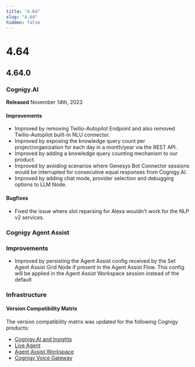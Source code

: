 ```yaml
---
title: "4.64"
slug: "4.64"
hidden: false
---
```


# 4.64

## 4.64.0

### Cognigy.AI

**Released** November 14th, 2023

#### Improvements

- Improved by removing Twilio-Autopilot Endpoint and also removed Twilio-Autopilot built-in NLU connector.
- Improved by exposing the knowledge query count per project/organization for each day in a month/year via the REST API.
- Improved by adding a knowledge query counting mechanism to our product.
- Improved by avoiding scenarios where Genesys Bot Connector sessions would be interrupted for consecutive equal responses from Cognigy.AI.
- Improved by adding chat mode, provider selection and debugging options to LLM Node.

#### Bugfixes

- Fixed the issue where slot reparsing for Alexa wouldn't work for the NLP v2 services.

### Cognigy Agent Assist

### Improvements

- Improved by persisting the Agent Assist config received by the Set Agent Assist Grid Node if present in the Agent Assist Flow. This config will be applied in the Agent Assist Workspace session instead of the default

### Infrastructure

#### Version Compatibility Matrix

The version compatibility matrix was updated for the following Cognigy products:

- [Cognigy.AI and Insights](../ai/installation/version-compatibility-matrix.md)
- [Live Agent](../live-agent/installation/deployment/version-compatibility-matrix.md)
- [Agent Assist Workspace](../agent-assist/installation/version-compatibility-matrix.md)
- [Cognigy Voice Gateway](../voicegateway/installation/version-compatibility-matrix.md)